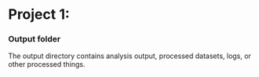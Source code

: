 # Project 1: 
### Output folder

The output directory contains analysis output, processed datasets, logs, or other processed things.
